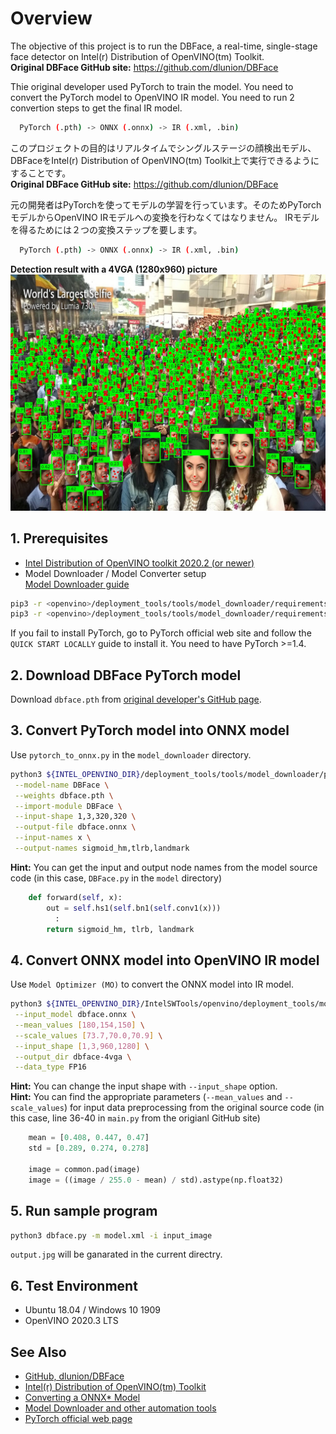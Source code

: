 # Overview
The objective of this project is to run the DBFace, a real-time, single-stage face detector on Intel(r) Distribution of OpenVINO(tm) Toolkit.  
**Original DBFace GitHub site:**
https://github.com/dlunion/DBFace

Thie original developer used PyTorch to train the model. You need to convert the PyTorch model to OpenVINO IR model. You need to run 2 convertion steps to get the final IR model.  
```sh
  PyTorch (.pth) -> ONNX (.onnx) -> IR (.xml, .bin)
```

このプロジェクトの目的はリアルタイムでシングルステージの顔検出モデル、DBFaceをIntel(r) Distribution of OpenVINO(tm) Toolkit上で実行できるようにすることです。  
**Original DBFace GitHub site:**
https://github.com/dlunion/DBFace

元の開発者はPyTorchを使ってモデルの学習を行っています。そのためPyTorchモデルからOpenVINO IRモデルへの変換を行わなくてはなりません。 IRモデルを得るためには２つの変換ステップを要します。
```sh
  PyTorch (.pth) -> ONNX (.onnx) -> IR (.xml, .bin)
```

**Detection result with a 4VGA (1280x960) picture**
![output](resources/output.jpg)

## 1. Prerequisites
* [Intel Distribution of OpenVINO toolkit 2020.2 (or newer)](https://software.intel.com/content/www/us/en/develop/tools/openvino-toolkit.html)
* Model Downloader / Model Converter setup  
  [Model Downloader guide](https://docs.openvinotoolkit.org/latest/_tools_downloader_README.html)
```sh
pip3 -r <openvino>/deployment_tools/tools/model_downloader/requirements.in
pip3 -r <openvino>/deployment_tools/tools/model_downloader/requirements-pytorch.in
```
If you fail to install PyTorch, go to PyTorch official web site and follow the `QUICK START LOCALLY` guide to install it. You need to have PyTorch >=1.4.

## 2. Download DBFace PyTorch model
Download `dbface.pth` from [original developer's GitHub page](https://github.com/dlunion/DBFace/tree/master/model).

## 3. Convert PyTorch model into ONNX model

Use `pytorch_to_onnx.py` in the `model_downloader` directory.
```sh
python3 ${INTEL_OPENVINO_DIR}/deployment_tools/tools/model_downloader/pytorch_to_onnx.py \
 --model-name DBFace \
 --weights dbface.pth \
 --import-module DBFace \
 --input-shape 1,3,320,320 \
 --output-file dbface.onnx \
 --input-names x \
 --output-names sigmoid_hm,tlrb,landmark
```
**Hint:** You can get the input and output node names from the model source code (in this case, `DBFace.py` in the `model` directory)
```Python
    def forward(self, x):
        out = self.hs1(self.bn1(self.conv1(x)))
          :
        return sigmoid_hm, tlrb, landmark
```
## 4. Convert ONNX model into OpenVINO IR model

Use `Model Optimizer (MO)` to convert the ONNX model into IR model.

```sh
python3 ${INTEL_OPENVINO_DIR}/IntelSWTools/openvino/deployment_tools/model_optimizer/mo.py \
 --input_model dbface.onnx \
 --mean_values [180,154,150] \
 --scale_values [73.7,70.0,70.9] \
 --input_shape [1,3,960,1280] \
 --output_dir dbface-4vga \
 --data_type FP16
```

**Hint:** You can change the input shape with `--input_shape` option.  
**Hint:** You can find the appropriate parameters (`--mean_values` and `--scale_values`) for input data preprocessing from the original source code (in this case, line 36-40 in `main.py` from the origianl GitHub site)
```Python
    mean = [0.408, 0.447, 0.47]
    std = [0.289, 0.274, 0.278]

    image = common.pad(image)
    image = ((image / 255.0 - mean) / std).astype(np.float32)
```

## 5. Run sample program

```sh
python3 dbface.py -m model.xml -i input_image
```
`output.jpg` will be ganarated in the current directry.  


## 6. Test Environment
- Ubuntu 18.04 / Windows 10 1909  
- OpenVINO 2020.3 LTS  


## See Also  
* [GitHub, dlunion/DBFace](https://github.com/dlunion/DBFace)
* [Intel(r) Distribution of OpenVINO(tm) Toolkit](https://software.intel.com/content/www/us/en/develop/tools/openvino-toolkit.html)
* [Converting a ONNX* Model](https://docs.openvinotoolkit.org/latest/_docs_MO_DG_prepare_model_convert_model_Convert_Model_From_ONNX.html)
* [Model Downloader and other automation tools](https://docs.openvinotoolkit.org/latest/_tools_downloader_README.html)
* [PyTorch official web page](https://pytorch.org/?utm_source=Google&utm_medium=PaidSearch&utm_campaign=%2A%2ALP+-+TM+-+General+-+HV+-+JP&utm_adgroup=Installing+PyTorch&utm_keyword=installing%20pytorch&utm_offering=AI&utm_Product=PyTorch&gclid=Cj0KCQjwudb3BRC9ARIsAEa-vUvjBVIyGnP31gCk__x1bquCw5HNX3Av0Mu0vwU75HBxgT79lCdwsuUaAoUFEALw_wcB)
